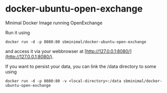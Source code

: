 docker-ubuntu-open-exchange
========================

Minimal Docker Image running OpenExchange

Run it using

```
docker run -d -p 8080:80 sbminimal/docker-ubuntu-open-exchange
```

and access it via your webbrowser at [http://127.0.0.1:8080/](http://127.0.0.1:8080/).

If you want to persist your data, you can link the /data directory to some <local-directory> using

```
docker run -d -p 8080:80 -v <local-directory>:/data sbminimal/docker-ubuntu-open-exchange
```


